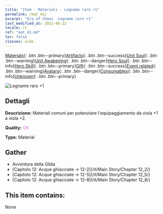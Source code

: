 ```yaml
---
title: "Item - Materials - Legname raro +1"
permalink: /mat_41/
excerpt: "Era of Chaos  Legname raro +1"
last_modified_at: 2021-06-22
locale: it
ref: "mat_41.md"
toc: false
classes: wide
---
```

 [Materials](/ItemsIT/){: .btn .btn--primary}[Artifacts](/ItemsIT/Artifacts/){: .btn .btn--success}[Unit Soul](/ItemsIT/UnitSoul/){: .btn .btn--warning}[Unit Awakening](/ItemsIT/UnitAwakening/){: .btn .btn--danger}[Hero Soul](/ItemsIT/HeroSoul/){: .btn .btn--info}[Hero Skill](/ItemsIT/HeroSkill/){: .btn .btn--primary}[Gift](/ItemsIT/Gift/){: .btn .btn--success}[Event related](/ItemsIT/Events/){: .btn .btn--warning}[Avatars](/ItemsIT/Avatars/){: .btn .btn--danger}[Consumables](/ItemsIT/Consumables/){: .btn .btn--info}[Unknown](/ItemsIT/Unknown/){: .btn .btn--primary}

 ![Legname raro +1](/images/t/i_cailiao_mucai2.png)

## Dettagli
 **Descrizione:** Materiali comuni per potenziare l'equipaggiamento da viola +1 a viola +2.

 **Quality:** <span style="color: #DA70D6">OK</span>

 **Type:** Material

## Gather

*    Avventura della Gilda 
*    [Capitolo 12: Acque ghiacciate -> 12-2](/it/Main Story/Chapter 12_2/) 
*    [Capitolo 12: Acque ghiacciate -> 12-5](/it/Main Story/Chapter 12_5/) 
*    [Capitolo 12: Acque ghiacciate -> 12-8](/it/Main Story/Chapter 12_8/) 

## This item contains:

  None

